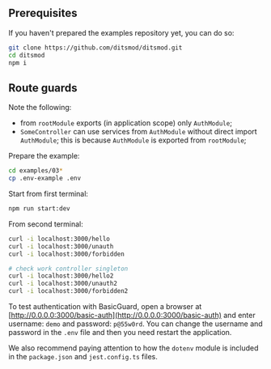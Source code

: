 ## Prerequisites

If you haven't prepared the examples repository yet, you can do so:

```bash
git clone https://github.com/ditsmod/ditsmod.git
cd ditsmod
npm i
```

## Route guards

Note the following:

- from `rootModule` exports (in application scope) only `AuthModule`;
- `SomeController` can use services from `AuthModule` without direct import `AuthModule`;
this is because `AuthModule` is exported from `rootModule`;

Prepare the example:

```bash
cd examples/03*
cp .env-example .env
```

Start from first terminal:

```bash
npm run start:dev
```

From second terminal:

```bash
curl -i localhost:3000/hello
curl -i localhost:3000/unauth
curl -i localhost:3000/forbidden

# check work controller singleton
curl -i localhost:3000/hello2
curl -i localhost:3000/unauth2
curl -i localhost:3000/forbidden2
```

To test authentication with BasicGuard, open a browser at [http://0.0.0.0:3000/basic-auth](http://0.0.0.0:3000/basic-auth) and enter username: `demo` and password: `p@55w0rd`. You can change the username and password in the `.env` file and then you need restart the application.

We also recommend paying attention to how the `dotenv` module is included in the `package.json` and `jest.config.ts` files.
